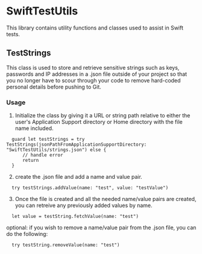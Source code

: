 # SwiftTestUtils

This library contains utility functions and classes used to assist in Swift tests.

## TestStrings

This class is used to store and retrieve sensitive strings such as keys, passwords and IP addresses in a .json file outside of your project so that you no longer have to scour through your code to remove hard-coded personal details before pushing to Git.

### Usage

1. Initialize the class by giving it a URL or string path relative to either the user's Application Support directory or Home directory with the file name included.
```
  guard let testStrings = try TestStrings(jsonPathFromApplicationSupportDirectory: "SwiftTestUtils/strings.json") else {
      // handle error
      return
  }
```

2. create the .json file and add a name and value pair.
```
  try testStrings.addValue(name: "test", value: "testValue")
```

3. Once the file is created and all the needed name/value pairs are created, you can retreive any previously added values by name.
```
  let value = testString.fetchValue(name: "test")
```

optional: if you wish to remove a name/value pair from the .json file, you can do the following:
```
  try testString.removeValue(name: "test")
```
